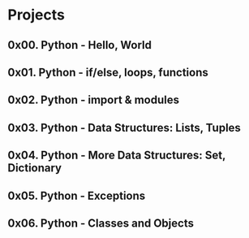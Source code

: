 # Projects

## 0x00. Python - Hello, World

## 0x01. Python - if/else, loops, functions

## 0x02. Python - import & modules

## 0x03. Python - Data Structures: Lists, Tuples

## 0x04. Python - More Data Structures: Set, Dictionary

## 0x05. Python - Exceptions

## 0x06. Python - Classes and Objects
